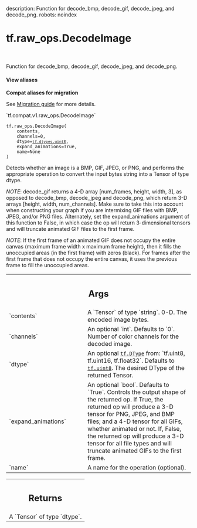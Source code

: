 description: Function for decode_bmp, decode_gif, decode_jpeg, and decode_png.
robots: noindex

# tf.raw_ops.DecodeImage

<!-- Insert buttons and diff -->

<table class="tfo-notebook-buttons tfo-api nocontent" align="left">

</table>



Function for decode_bmp, decode_gif, decode_jpeg, and decode_png.


<section class="expandable">
  <h4 class="showalways">View aliases</h4>
  <p>
<b>Compat aliases for migration</b>
<p>See
<a href="https://www.tensorflow.org/guide/migrate">Migration guide</a> for
more details.</p>
<p>`tf.compat.v1.raw_ops.DecodeImage`</p>
</p>
</section>

<pre class="devsite-click-to-copy prettyprint lang-py tfo-signature-link">
<code>tf.raw_ops.DecodeImage(
    contents,
    channels=0,
    dtype=<a href="../../tf/dtypes.md#uint8"><code>tf.dtypes.uint8</code></a>,
    expand_animations=True,
    name=None
)
</code></pre>



<!-- Placeholder for "Used in" -->

Detects whether an image is a BMP, GIF, JPEG, or PNG, and performs the
appropriate operation to convert the input bytes string into a Tensor of type
dtype.

*NOTE*: decode_gif returns a 4-D array [num_frames, height, width, 3], as
opposed to decode_bmp, decode_jpeg and decode_png, which return 3-D arrays
[height, width, num_channels]. Make sure to take this into account when
constructing your graph if you are intermixing GIF files with BMP, JPEG, and/or
PNG files. Alternately, set the expand_animations argument of this function to
False, in which case the op will return 3-dimensional tensors and will truncate
animated GIF files to the first frame.

*NOTE*: If the first frame of an animated GIF does not occupy the entire
canvas (maximum frame width x maximum frame height), then it fills the
unoccupied areas (in the first frame) with zeros (black). For frames after the
first frame that does not occupy the entire canvas, it uses the previous
frame to fill the unoccupied areas.

<!-- Tabular view -->
 <table class="responsive fixed orange">
<colgroup><col width="214px"><col></colgroup>
<tr><th colspan="2"><h2 class="add-link">Args</h2></th></tr>

<tr>
<td>
`contents`<a id="contents"></a>
</td>
<td>
A `Tensor` of type `string`. 0-D. The encoded image bytes.
</td>
</tr><tr>
<td>
`channels`<a id="channels"></a>
</td>
<td>
An optional `int`. Defaults to `0`.
Number of color channels for the decoded image.
</td>
</tr><tr>
<td>
`dtype`<a id="dtype"></a>
</td>
<td>
An optional <a href="../../tf/dtypes/DType.md"><code>tf.DType</code></a> from: `tf.uint8, tf.uint16, tf.float32`. Defaults to <a href="../../tf.md#uint8"><code>tf.uint8</code></a>.
The desired DType of the returned Tensor.
</td>
</tr><tr>
<td>
`expand_animations`<a id="expand_animations"></a>
</td>
<td>
An optional `bool`. Defaults to `True`.
Controls the output shape of the returned op. If True, the returned op will
produce a 3-D tensor for PNG, JPEG, and BMP files; and a 4-D tensor for all
GIFs, whether animated or not. If, False, the returned op will produce a 3-D
tensor for all file types and will truncate animated GIFs to the first frame.
</td>
</tr><tr>
<td>
`name`<a id="name"></a>
</td>
<td>
A name for the operation (optional).
</td>
</tr>
</table>



<!-- Tabular view -->
 <table class="responsive fixed orange">
<colgroup><col width="214px"><col></colgroup>
<tr><th colspan="2"><h2 class="add-link">Returns</h2></th></tr>
<tr class="alt">
<td colspan="2">
A `Tensor` of type `dtype`.
</td>
</tr>

</table>


